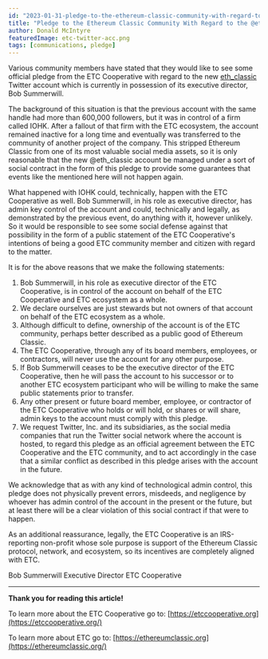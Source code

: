 ```yaml
---
id: "2023-01-31-pledge-to-the-ethereum-classic-community-with-regard-to-the-eth_classic-twitter-account"
title: "Pledge to the Ethereum Classic Community With Regard to the @eth_classic Twitter Account"
author: Donald McIntyre
featuredImage: etc-twitter-acc.png
tags: [communications, pledge]
---
```


Various community members have stated that they would like to see some official pledge from the ETC Cooperative with regard to the new [eth_classic](https://twitter.com/eth_classic) Twitter account which is currently in possession of its executive director, Bob Summerwill. 

The background of this situation is that the previous account with the same handle had more than 600,000 followers, but it was in control of a firm called IOHK. After a fallout of that firm with the ETC ecosystem, the account remained inactive for a long time and eventually was transferred to the community of another project of the company. This stripped Ethereum Classic from one of its most valuable social media assets, so it is only reasonable that the new @eth_classic account be managed under a sort of social contract in the form of this pledge to provide some guarantees that events like the mentioned here will not happen again.

What happened with IOHK could, technically, happen with the ETC Cooperative as well. Bob Summerwill, in his role as executive director, has admin key control of the account and could, technically and legally, as demonstrated by the previous event, do anything with it, however unlikely. So it would be responsible to see some social defense against that possibility in the form of a public statement of the ETC Cooperative's intentions of being a good ETC community member and citizen with regard to the matter.

It is for the above reasons that we make the following statements: 

1. Bob Summerwill, in his role as executive director of the ETC Cooperative, is in control of the account on behalf of the ETC Cooperative and ETC ecosystem as a whole.
2. We declare ourselves are just stewards but not owners of that account on behalf of the ETC ecosystem as a whole.
3. Although difficult to define, ownership of the account is of the ETC community, perhaps better described as a public good of Ethereum Classic.
4. The ETC Cooperative, through any of its board members, employees, or contractors, will never use the account for any other purpose. 
5. If Bob Summerwill ceases to be the executive director of the ETC Cooperative, then he will pass the account to his successor or to another ETC ecosystem participant who will be willing to make the same public statements prior to transfer.
6. Any other present or future board member, employee, or contractor of the ETC Cooperative who holds or will hold, or shares or will share, admin keys to the account must comply with this pledge.
7. We request Twitter, Inc. and its subsidiaries, as the social media companies that run the Twitter social network where the account is hosted, to regard this pledge as an official agreement between the ETC Cooperative and the ETC community, and to act accordingly in the case that a similar conflict as described in this pledge arises with the account in the future.  

We acknowledge that as with any kind of technological admin control, this pledge does not physically prevent errors, misdeeds, and negligence by whoever has admin control of the account in the present or the future, but at least there will be a clear violation of this social contract if that were to happen.
    
As an additional reassurance, legally, the ETC Cooperative is an IRS-reporting non-profit whose sole purpose is support of the Ethereum Classic protocol, network, and  ecosystem, so its incentives are completely aligned with ETC.

Bob Summerwill
Executive Director
ETC Cooperative

---

**Thank you for reading this article!**

To learn more about the ETC Cooperative go to:  [https://etccooperative.org](https://etccooperative.org/)

To learn more about ETC go to:  [https://ethereumclassic.org](https://ethereumclassic.org/)
